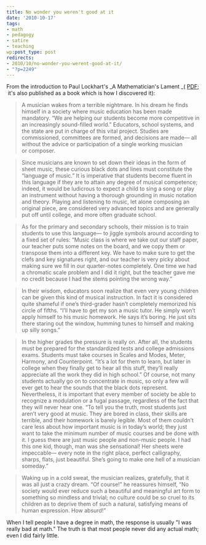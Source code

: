 ```yaml
---
title: No wonder you weren't good at it
date: '2010-10-17'
tags:
- math
- pedagogy
- satire
- teaching
wp:post_type: post
redirects:
- 2010/10/no-wonder-you-werent-good-at-it/
- "?p=2249"
---
```


From the introduction to Paul Lockhart's _A Mathematician's Lament _( [PDF](http://www.maa.org/devlin/LockhartsLament.pdf);  it's also published as a book which is how I discovered it):

> A musician wakes from a terrible nightmare. In his dream he finds himself in a society where music education has been made mandatory. “We are helping our students become more competitive in an increasingly sound-filled world.” Educators, school systems, and the state are put in charge of this vital project. Studies are commissioned, committees are formed, and decisions are made— all without the advice or participation of a single working musician or composer.

>

> Since musicians are known to set down their ideas in the form of sheet music, these curious black dots and lines must constitute the “language of music.” It is imperative that students become fluent in this language if they are to attain any degree of musical competence; indeed, it would be ludicrous to expect a child to sing a song or play an instrument without having a thorough grounding in music notation and theory. Playing and listening to music, let alone composing an original piece, are considered very advanced topics and are generally put off until college, and more often graduate school.

>

> As for the primary and secondary schools, their mission is to train students to use this language— to jiggle symbols around according to a fixed set of rules: “Music class is where we take out our staff paper, our teacher puts some notes on the board, and we copy them or transpose them into a different key. We have to make sure to get the clefs and key signatures right, and our teacher is very picky about making sure we fill in our quarter-notes completely. One time we had a chromatic scale problem and I did it right, but the teacher gave me no credit because I had the stems pointing the wrong way.”

>

> In their wisdom, educators soon realize that even very young children can be given this kind of musical instruction. In fact it is considered quite shameful if one’s third-grader hasn’t completely memorized his circle of fifths. “I’ll have to get my son a music tutor. He simply won’t apply himself to his music homework. He says it’s boring. He just sits there staring out the window, humming tunes to himself and making up silly songs.”

>

> In the higher grades the pressure is really on. After all, the students must be prepared for the standardized tests and college admissions exams. Students must take courses in Scales and Modes, Meter, Harmony, and Counterpoint. “It’s a lot for them to learn, but later in college when they finally get to hear all this stuff, they’ll really appreciate all the work they did in high school.” Of course, not many students actually go on to concentrate in music, so only a few will ever get to hear the sounds that the black dots represent. Nevertheless, it is important that every member of society be able to recognize a modulation or a fugal passage, regardless of the fact that they will never hear one. “To tell you the truth, most students just aren’t very good at music. They are bored in class, their skills are terrible, and their homework is barely legible. Most of them couldn’t care less about how important music is in today’s world; they just want to take the minimum number of music courses and be done with it. I guess there are just music people and non-music people. I had this one kid, though, man was she sensational! Her sheets were impeccable— every note in the right place, perfect calligraphy, sharps, flats, just beautiful. She’s going to make one hell of a musician someday.”

>

> Waking up in a cold sweat, the musician realizes, gratefully, that it was all just a crazy dream. “Of course!” he reassures himself, “No society would ever reduce such a beautiful and meaningful art form to something so mindless and trivial; no culture could be so cruel to its children as to deprive them of such a natural, satisfying means of human expression. How absurd!”

When I tell people I have a degree in math, the response is usually "I was really bad at math." The truth is that most people never did any actual math; even I did fairly little.
